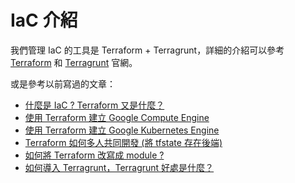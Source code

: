 # IaC 介紹

我們管理 IaC 的工具是 Terraform + Terragrunt，詳細的介紹可以參考 [Terraform](https://www.terraform.io/) 和 [Terragrunt](https://terragrunt.gruntwork.io/) 官網。

或是參考以前寫過的文章：

- [什麼是 IaC ? Terraform 又是什麼？](https://blog.pin-yi.me/terraform/)
- [使用 Terraform 建立 Google Compute Engine](https://blog.pin-yi.me/terraform-gce/)
- [使用 Terraform 建立 Google Kubernetes Engine](https://blog.pin-yi.me/terraform-gke/)
- [Terraform 如何多人共同開發 (將 tfstate 存在後端)](https://blog.pin-yi.me/terraform-tfstate/)
- [如何將 Terraform 改寫成 module ?](https://blog.pin-yi.me/terraform-module/)
- [如何導入 Terragrunt，Terragrunt 好處是什麼？](https://blog.pin-yi.me/terragrunt/)
